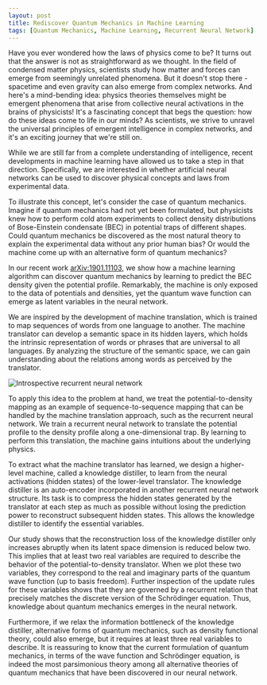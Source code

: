 ```yaml
---
layout: post
title: Rediscover Quantum Mechanics in Machine Learning
tags: [Quantum Mechanics, Machine Learning, Recurrent Neural Network]
---
```


Have you ever wondered how the laws of physics come to be? It turns out that the answer is not as straightforward as we thought. In the field of condensed matter physics, scientists study how matter and forces can emerge from seemingly unrelated phenomena. But it doesn't stop there - spacetime and even gravity can also emerge from complex networks. And here's a mind-bending idea: physics theories themselves might be emergent phenomena that arise from collective neural activations in the brains of physicists! It's a fascinating concept that begs the question: how do these ideas come to life in our minds? As scientists, we strive to unravel the universal principles of emergent intelligence in complex networks, and it's an exciting journey that we're still on.

While we are still far from a complete understanding of intelligence, recent developments in machine learning have allowed us to take a step in that direction. Specifically, we are interested in whether artificial neural networks can be used to discover physical concepts and laws from experimental data.

To illustrate this concept, let's consider the case of quantum mechanics. Imagine if quantum mechanics had not yet been formulated, but physicists knew how to perform cold atom experiments to collect density distributions of Bose-Einstein condensate (BEC) in potential traps of different shapes. Could quantum mechanics be discovered as the most natural theory to explain the experimental data without any prior human bias? Or would the machine come up with an alternative form of quantum mechanics?

In our recent work [arXiv:1901.11103](https://arxiv.org/abs/1901.11103), we show how a machine learning algorithm can discover quantum mechanics by learning to predict the BEC density given the potential profile. Remarkably, the machine is only exposed to the data of potentials and densities, yet the quantum wave function can emerge as latent variables in the neural network.

We are inspired by the development of machine translation, which is trained to map sequences of words from one language to another. The machine translator can develop a semantic space in its hidden layers, which holds the intrinsic representation of words or phrases that are universal to all languages. By analyzing the structure of the semantic space, we can gain understanding about the relations among words as perceived by the translator.

![Introspective recurrent neural network]({{site.baseurl}}/assets/img/figures/introspective_RNN.png)

To apply this idea to the problem at hand, we treat the potential-to-density mapping as an example of sequence-to-sequence mapping that can be handled by the machine translation approach, such as the recurrent neural network. We train a recurrent neural network to translate the potential profile to the density profile along a one-dimensional trap. By learning to perform this translation, the machine gains intuitions about the underlying physics.

To extract what the machine translator has learned, we design a higher-level machine, called a knowledge distiller, to learn from the neural activations (hidden states) of the lower-level translator. The knowledge distiller is an auto-encoder incorporated in another recurrent neural network structure. Its task is to compress the hidden states generated by the translator at each step as much as possible without losing the prediction power to reconstruct subsequent hidden states. This allows the knowledge distiller to identify the essential variables.

Our study shows that the reconstruction loss of the knowledge distiller only increases abruptly when its latent space dimension is reduced below two. This implies that at least two real variables are required to describe the behavior of the potential-to-density translator. When we plot these two variables, they correspond to the real and imaginary parts of the quantum wave function (up to basis freedom). Further inspection of the update rules for these variables shows that they are governed by a recurrent relation that precisely matches the discrete version of the Schrödinger equation. Thus, knowledge about quantum mechanics emerges in the neural network.

Furthermore, if we relax the information bottleneck of the knowledge distiller, alternative forms of quantum mechanics, such as density functional theory, could also emerge, but it requires at least three real variables to describe. It is reassuring to know that the current formulation of quantum mechanics, in terms of the wave function and Schrödinger equation, is indeed the most parsimonious theory among all alternative theories of quantum mechanics that have been discovered in our neural network.

